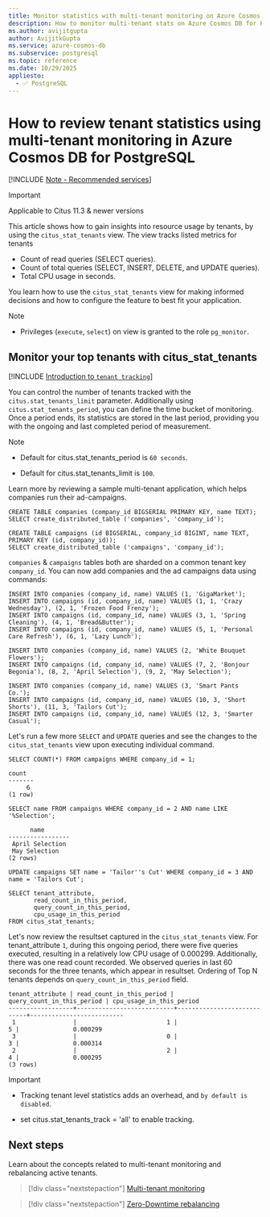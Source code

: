 ```yaml
---
title: Monitor statistics with multi-tenant monitoring on Azure Cosmos DB for PostgreSQL
description: How to monitor multi-tenant stats on Azure Cosmos DB for PostgreSQL
ms.author: avijitgupta
author: AvijitkGupta
ms.service: azure-cosmos-db
ms.subservice: postgresql
ms.topic: reference
ms.date: 10/29/2025
appliesto:
  - ✅ PostgreSQL
---
```


# How to review tenant statistics using multi-tenant monitoring in Azure Cosmos DB for PostgreSQL

[!INCLUDE [Note - Recommended services](includes/note-recommended-services.md)]

> [!IMPORTANT]
> Applicable to Citus 11.3 & newer versions

This article shows how to gain insights into resource usage by tenants, by using the `citus_stat_tenants` view. The view tracks listed metrics for tenants

* Count of read queries (SELECT queries).
* Count of total queries (SELECT, INSERT, DELETE, and UPDATE queries).
* Total CPU usage in seconds.

You learn how to use the `citus_stat_tenants` view for making informed decisions and how to configure the feature to best fit your application.

> [!Note]
> * Privileges (`execute`, `select`) on view is granted to the role `pg_monitor`.

## Monitor your top tenants with citus_stat_tenants
[!INCLUDE [Introduction to `tenant tracking`](includes/tenant-monitoring.md)]

You can control the number of tenants tracked with the `citus.stat_tenants_limit` parameter. Additionally using `citus.stat_tenants_period`, you can define the time bucket of monitoring. Once a period ends, its statistics are stored in the last period, providing you with the ongoing and last completed period of measurement.

> [!Note]
> * Default for citus.stat_tenants_period is `60 seconds`.
>
> * Default for citus.stat_tenants_limit is `100`.

Learn more by reviewing a sample multi-tenant application, which helps companies run their ad-campaigns.

```postgresql
CREATE TABLE companies (company_id BIGSERIAL PRIMARY KEY, name TEXT);
SELECT create_distributed_table ('companies', 'company_id');

CREATE TABLE campaigns (id BIGSERIAL, company_id BIGINT, name TEXT, PRIMARY KEY (id, company_id));
SELECT create_distributed_table ('campaigns', 'company_id');
```

`companies` & `campaigns` tables both are sharded on a common tenant key `company_id`. You can now add companies and the ad campaigns data using commands:

```postgresql
INSERT INTO companies (company_id, name) VALUES (1, 'GigaMarket');
INSERT INTO campaigns (id, company_id, name) VALUES (1, 1, 'Crazy Wednesday'), (2, 1, 'Frozen Food Frenzy');
INSERT INTO campaigns (id, company_id, name) VALUES (3, 1, 'Spring Cleaning'), (4, 1, 'Bread&Butter');
INSERT INTO campaigns (id, company_id, name) VALUES (5, 1, 'Personal Care Refresh'), (6, 1, 'Lazy Lunch');

INSERT INTO companies (company_id, name) VALUES (2, 'White Bouquet Flowers');
INSERT INTO campaigns (id, company_id, name) VALUES (7, 2, 'Bonjour Begonia'), (8, 2, 'April Selection'), (9, 2, 'May Selection');

INSERT INTO companies (company_id, name) VALUES (3, 'Smart Pants Co.');
INSERT INTO campaigns (id, company_id, name) VALUES (10, 3, 'Short Shorts'), (11, 3, 'Tailors Cut');
INSERT INTO campaigns (id, company_id, name) VALUES (12, 3, 'Smarter Casual');
```

Let's run a few more `SELECT` and `UPDATE` queries and see the changes to the `citus_stat_tenants` view upon executing individual command.

```postgresql
SELECT COUNT(*) FROM campaigns WHERE company_id = 1;
```
```text
count
-------
     6
(1 row)
```
```postgresql
SELECT name FROM campaigns WHERE company_id = 2 AND name LIKE '%Selection';
```
```text
      name
-----------------
 April Selection
 May Selection
(2 rows)
```
```postgresql
UPDATE campaigns SET name = 'Tailor''s Cut' WHERE company_id = 3 AND name = 'Tailors Cut';
```

```postgresql
SELECT tenant_attribute,
       read_count_in_this_period,
       query_count_in_this_period,
       cpu_usage_in_this_period
FROM citus_stat_tenants;
```

Let's now review the resultset captured in the `citus_stat_tenants` view. For tenant_attribute `1`, during this ongoing period, there were five queries executed, resulting in a relatively low CPU usage of 0.000299. Additionally, there was one read count recorded. We observed queries in last 60 seconds for the three tenants, which appear in resultset. Ordering of Top N tenants depends on `query_count_in_this_period` field.

```text
tenant_attribute | read_count_in_this_period | query_count_in_this_period | cpu_usage_in_this_period
------------------+---------------------------+----------------------------+--------------------------
 1                |                         1 |                          5 |               0.000299
 3                |                         0 |                          3 |               0.000314
 2                |                         2 |                          4 |               0.000295
(3 rows)
```

> [!Important]
> * Tracking tenant level statistics adds an overhead, and `by default is disabled`.
>
> * set citus.stat_tenants_track = 'all' to enable tracking.

## Next steps
Learn about the concepts related to multi-tenant monitoring and rebalancing active tenants.
> [!div class="nextstepaction"]
> [Multi-tenant monitoring](concepts-multi-tenant-monitoring.md)

> [!div class="nextstepaction"]
> [Zero-Downtime rebalancing](howto-scale-rebalance.md)